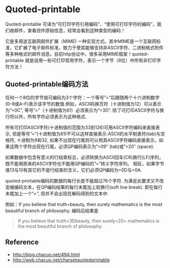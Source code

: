 Quoted-printable
=============================


Quoted-printable 可译为“可打印字符引用编码”、“使用可打印字符的编码”，我们收邮件，查看信件原始信息，经常会看到这种类型的编码！

它是多用途互联网邮件扩展（MIME) 一种实现方式。其中MIME是一个互联网标准，它扩展了电子邮件标准，致力于使其能够支持非ASCII字符、二进制格式附件等多种格式的邮件消息。目前http协议中，很多采用MIME框架！quoted-printable 就是说用一些可打印常用字符，表示一个字节（8位）中所有非打印字符方法！

## Quoted-printable编码方法

任何一个8位的字节值可编码为3个字符：一个等号”=”后跟随两个十六进制数字(0–9或A–F)表示该字节的数值.例如，ASCII码换页符（十进制值为12）可以表示为”=0C”, 等号”=”（十进制值为61）必须表示为”=3D”. 除了可打印ASCII字符与换行符以外，所有字符必须表示为这种格式.

所有可打印ASCII字符(十进制值的范围为33到126)可用ASCII字符编码来直接表示, 但是等号”=”(十进制值为61)不可以这样直接表示.ASCII的水平制表符(tab)与空格符, 十进制为9和32, 如果不出现在行尾则可以用其ASCII字符编码直接表示。如果这两个字符出现在行尾，必须QP编码表示为”=09″ (tab)或”=20″ (space).

如果数据中包含有意义的行结束标志，必须转换为ASCII回车(CR)换行(LF)序列，既不能用原来的ASCII字符也不能用QP编码的”=”转义字符序列。 相反，如果字节值13与10有其它的不是行结束的含义，它们必须QP编码为=0D与=0A.

quoted-printable编码的数据的每行长度不能超过76个字符. 为满足此要求又不改变被编码文本，在QP编码结果的每行末尾加上软换行(soft line break). 即在每行末尾加上一个”=”, 但并不会出现在解码得到的文本中.

例如：If you believe that truth=beauty, then surely mathematics is the most beautiful branch of philosophy. 编码后结果是

> If you believe that truth=3Dbeauty, then surely=20=
> mathematics is the most beautiful branch of philosophy.

## Reference 

 * <http://blog.chacuo.net/494.html>
 * <http://web.chacuo.net/charsetquotedprintable>

